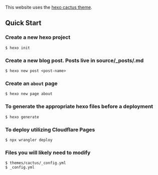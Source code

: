 This website uses the [hexo cactus theme](https://github.com/probberechts/hexo-theme-cactus). 

## Quick Start

### Create a new hexo project
```
$ hexo init
```

### Create a new blog post. Posts live in source/_posts/<post-name>.md
```
$ hexo new post <post-name>
```

### Create an `about` page
```
$ hexo new page about
```

### To generate the appropriate hexo files before a deployment
```
$ hexo generate
```

### To deploy utilizing Cloudflare Pages
```
$ npx wrangler deploy
```

### Files you will likely need to modify
```
$ themes/cactus/_config.yml
$ _config.yml
```
